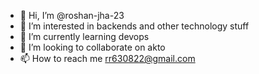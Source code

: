 - 👋 Hi, I’m @roshan-jha-23
- 👀 I’m interested in backends and other technology stuff
- 🌱 I’m currently learning devops
- 💞️ I’m looking to collaborate on akto
- 📫 How to reach me rr630822@gmail.com

<!---
roshan-jha-23/roshan-jha-23 is a ✨ special ✨ repository because its `README.md` (this file) appears on your GitHub profile.
You can click the Preview link to take a look at your changes.
--->
